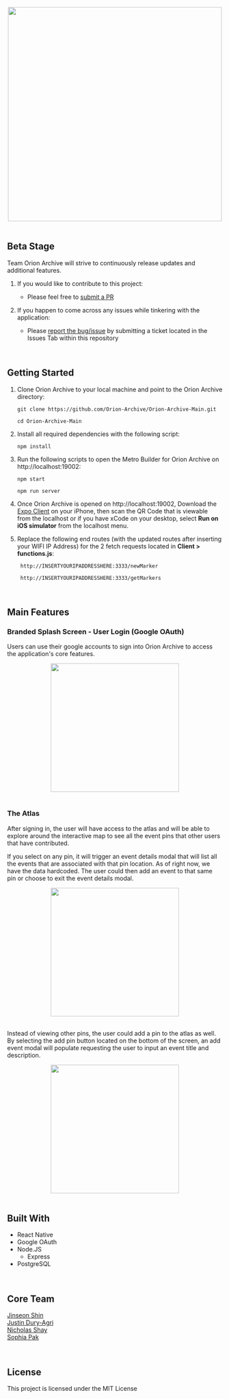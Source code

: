 <div align="center">
<img src="./client/assets/orion-readme-logo.png" width=500px>
</div>

<br>

## Beta Stage

Team Orion Archive will strive to continuously release updates and additional features.

1. If you would like to contribute to this project:

   - Please feel free to <a href="https://github.com/Orion-Archive/Orion-Archive-Main/pulls">submit a PR</a>

2. If you happen to come across any issues while tinkering with the application:
   - Please <a href="https://github.com/Orion-Archive/Orion-Archive-Main/issues">report the bug/issue</a> by submitting a ticket located in the Issues Tab within this repository

<br>

## Getting Started

1.  Clone Orion Archive to your local machine and point to the Orion Archive directory:

        git clone https://github.com/Orion-Archive/Orion-Archive-Main.git

        cd Orion-Archive-Main

2.  Install all required dependencies with the following script:

        npm install

3.  Run the following scripts to open the Metro Builder for Orion Archive on http://localhost:19002:

        npm start

        npm run server

4.  Once Orion Archive is opened on http://localhost:19002, Download the <a href="https://expo.io/tools">Expo Client</a> on your iPhone, then scan the QR Code that is viewable from the localhost or if you have xCode on your desktop, select <strong>Run on iOS simulator</strong> from the localhost menu.

5.  Replace the following end routes (with the updated routes after inserting your WIFI IP Address) for the 2 fetch requests located in <strong>Client > functions.js</strong>:

         http://INSERTYOURIPADDRESSHERE:3333/newMarker

         http://INSERTYOURIPADDRESSHERE:3333/getMarkers

<br>

## Main Features

### Branded Splash Screen - User Login (Google OAuth)

Users can use their google accounts to sign into Orion Archive to access the application's core features.

<div align="center">
<img src="./client/assets/googleoauth.gif" width=300px>
</div>

<br>

### The Atlas

After signing in, the user will have access to the atlas and will be able to explore around the interactive map to see all the event pins that other users that have contributed.

If you select on any pin, it will trigger an event details modal that will list all the events that are associated with that pin location. As of right now, we have the data hardcoded. The user could then add an event to that same pin or choose to exit the event details modal.

<div align="center">
	<img src="./client/assets/displaymodal.gif" width=300px>
</div>

<br>

Instead of viewing other pins, the user could add a pin to the atlas as well. By selecting the add pin button located on the bottom of the screen, an add event modal will populate requesting the user to input an event title and description.

<div align="center">
	<img src="./client/assets/addpin.gif" width=300px>
</div>

<br>

## Built With

- React Native
- Google OAuth
- Node.JS
  - Express
- PostgreSQL

<br>

## Core Team

<a href="https://github.com/wlstjs">Jinseon Shin</a>
<br>
<a href="https://github.com/JustinD-A">Justin Dury-Agri</a>
<br>
<a href="https://github.com/nicholasjs">Nicholas Shay</a>
<br>
<a href="https://github.com/sophiapak">Sophia Pak</a>

<br>

## License

This project is licensed under the MIT License
